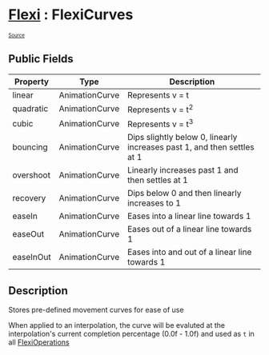 # [Flexi](../Docs.md) : FlexiCurves
<sub><sup>[Source](../../Source/FlexiCurves.cs)</sup></sub>

## Public Fields
| Property | Type | Description |
| - | - | - |
| linear | AnimationCurve | Represents v = t |
| quadratic | AnimationCurve | Represents v = t<sup>2</sup> |
| cubic | AnimationCurve | Represents v = t<sup>3</sup> |
| bouncing | AnimationCurve | Dips slightly below 0, linearly increases past 1, and then settles at 1 |
| overshoot | AnimationCurve | Linearly increases past 1 and then settles at 1 |
| recovery | AnimationCurve | Dips below 0 and then linearly increases to 1 |
| easeIn | AnimationCurve | Eases into a linear line towards 1 |
| easeOut | AnimationCurve | Eases out of a linear line towards 1 |
| easeInOut| AnimationCurve | Eases into and out of a linear line towards 1 |

## Description
Stores pre-defined movement curves for ease of use

When applied to an interpolation, the curve will be evaluted at the interpolation's current completion percentage (0.0f - 1.0f) and used as `t` in all [FlexiOperations](../FlexiOperations/FlexiOperations.md)
